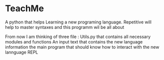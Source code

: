 # TeachMe
A python that helps Learning a new programing language.
Repetitive will help to master syntaxes and this programm wil be all about

From now I am thinking of three file :
  Utils.py that contains all necessary modules and functions
  An input text that contains the new language information
  the main program that should know how to interact with the new lannguage REPL
 
